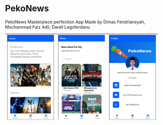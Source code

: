 # PekoNews

PekoNews Masterpiece perfection App Made by Dimas Fendriansyah, Mochammad Faiz Adli, Darell Legoferdanu

| <img src="/imgPk/ss1.png"/> | <img src="/imgPk/ss2.png"/> | <img src="/imgPk/ss3.png"/> |
| :--: | :--: | :--: |
